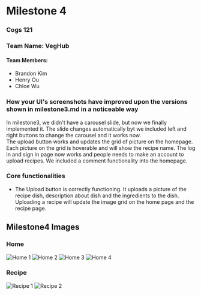 # Milestone 4

### Cogs 121
### Team Name: VegHub
#### Team Members:
* Brandon Kim 
* Henry Ou 
* Chloe Wu

### How your UI's screenshots have improved upon the versions shown in milestone3.md in a noticeable way
In milestone3, we didn't have a carousel slide, but now we finally implemented it. The slide changes automatically byt we included left and right buttons to change the carousel and it works now. </br>The upload button works and updates the grid of picture on the homepage. Each picture on the grid is hoverable and will show the recipe name. The log in and sign in page now works and people needs to make an account to upload recipes. We included a comment functionality into the homepage.


### Core functionalities
* The Upload button is correctly functioning. It uploads a picture of the recipe dish, description about dish and the ingredients to the dish. Uploading a recipe will update the image grid on the home page and the recipe page.

## Milestone4 Images </br>
### Home
![Home 1](https://github.com/henrywuo/VegHub/blob/master/milestone4/home1.PNG)
![Home 2](https://github.com/henrywuo/VegHub/blob/master/milestone4/home2.PNG)
![Home 3](https://github.com/henrywuo/VegHub/blob/master/milestone4/home3.png)
![Home 4](https://github.com/henrywuo/VegHub/blob/master/milestone4/home4.png)

### Recipe
![Recipe 1](https://github.com/henrywuo/VegHub/blob/master/milestone4/recipe.PNG)
![Recipe 2](https://github.com/henrywuo/VegHub/blob/master/milestone4/recipe2.png)



